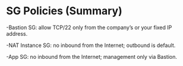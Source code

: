 # SG Policies (Summary)

-Bastion SG: allow TCP/22 only from the company’s or your fixed IP address.

-NAT Instance SG: no inbound from the Internet; outbound is default.

-App SG: no inbound from the Internet; management only via Bastion.
